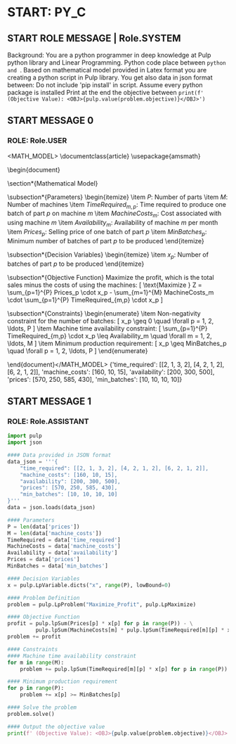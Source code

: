 # START: PY_C 
## START ROLE MESSAGE | Role.SYSTEM 
Background: You are a python programmer in deep knowledge at Pulp python library and Linear Programming. Python code place between ```python and ```. Based on mathematical model provided in Latex format you are creating a python script in Pulp library. You get also data in json format between: <DATA></DATA> Do not include 'pip install' in script. Assume every python package is installed Print at the end the objective between <OBJ></OBJ> `print(f' (Objective Value): <OBJ>{pulp.value(problem.objective)}</OBJ>')` 
## START MESSAGE 0 
### ROLE: Role.USER
<MATH_MODEL>
\documentclass{article}
\usepackage{amsmath}

\begin{document}

\section*{Mathematical Model}

\subsection*{Parameters}
\begin{itemize}
    \item $P$: Number of parts
    \item $M$: Number of machines
    \item $TimeRequired_{m,p}$: Time required to produce one batch of part $p$ on machine $m$
    \item $MachineCosts_m$: Cost associated with using machine $m$
    \item $Availability_m$: Availability of machine $m$ per month
    \item $Prices_p$: Selling price of one batch of part $p$
    \item $MinBatches_p$: Minimum number of batches of part $p$ to be produced
\end{itemize}

\subsection*{Decision Variables}
\begin{itemize}
    \item $x_p$: Number of batches of part $p$ to be produced
\end{itemize}

\subsection*{Objective Function}
Maximize the profit, which is the total sales minus the costs of using the machines:
\[
\text{Maximize } Z = \sum_{p=1}^{P} Prices_p \cdot x_p - \sum_{m=1}^{M} MachineCosts_m \cdot \sum_{p=1}^{P} TimeRequired_{m,p} \cdot x_p
\]

\subsection*{Constraints}
\begin{enumerate}
    \item Non-negativity constraint for the number of batches:
    \[
    x_p \geq 0 \quad \forall p = 1, 2, \ldots, P
    \]
    \item Machine time availability constraint:
    \[
    \sum_{p=1}^{P} TimeRequired_{m,p} \cdot x_p \leq Availability_m \quad \forall m = 1, 2, \ldots, M
    \]
    \item Minimum production requirement:
    \[
    x_p \geq MinBatches_p \quad \forall p = 1, 2, \ldots, P
    \]
\end{enumerate}

\end{document}</MATH_MODEL>
<DATA>
{'time_required': [[2, 1, 3, 2], [4, 2, 1, 2], [6, 2, 1, 2]], 'machine_costs': [160, 10, 15], 'availability': [200, 300, 500], 'prices': [570, 250, 585, 430], 'min_batches': [10, 10, 10, 10]}</DATA>


## START MESSAGE 1 
### ROLE: Role.ASSISTANT
```python
import pulp
import json

#### Data provided in JSON format
data_json = '''{
    "time_required": [[2, 1, 3, 2], [4, 2, 1, 2], [6, 2, 1, 2]],
    "machine_costs": [160, 10, 15],
    "availability": [200, 300, 500],
    "prices": [570, 250, 585, 430],
    "min_batches": [10, 10, 10, 10]
}'''
data = json.loads(data_json)

#### Parameters
P = len(data['prices'])
M = len(data['machine_costs'])
TimeRequired = data['time_required']
MachineCosts = data['machine_costs']
Availability = data['availability']
Prices = data['prices']
MinBatches = data['min_batches']

#### Decision Variables
x = pulp.LpVariable.dicts("x", range(P), lowBound=0)

#### Problem Definition
problem = pulp.LpProblem("Maximize_Profit", pulp.LpMaximize)

#### Objective Function
profit = pulp.lpSum(Prices[p] * x[p] for p in range(P)) - \
         pulp.lpSum(MachineCosts[m] * pulp.lpSum(TimeRequired[m][p] * x[p] for p in range(P)) for m in range(M))
problem += profit

#### Constraints
#### Machine time availability constraint
for m in range(M):
    problem += pulp.lpSum(TimeRequired[m][p] * x[p] for p in range(P)) <= Availability[m]

#### Minimum production requirement
for p in range(P):
    problem += x[p] >= MinBatches[p]

#### Solve the problem
problem.solve()

#### Output the objective value
print(f' (Objective Value): <OBJ>{pulp.value(problem.objective)}</OBJ>')
```

